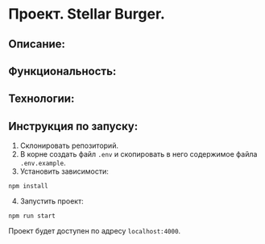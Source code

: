 # Проект. Stellar Burger.

## Описание:

## Функциональность:

## Технологии:

## Инструкция по запуску:
1. Склонировать репозиторий.
2. В корне создать файл `.env` и скопировать в него содержимое файла `.env.example`.
3. Установить зависимости:
```
npm install
```
4. Запустить проект:
```
npm run start
```
Проект будет доступен по адресу `localhost:4000`.
